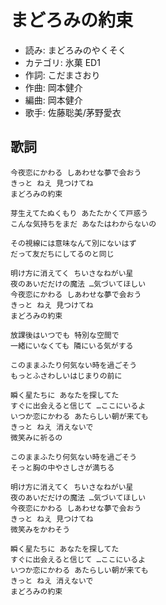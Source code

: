 まどろみの約束
===============

- 読み: まどろみのやくそく
- カテゴリ: 氷菓 ED1
- 作詞: こだまさおり
- 作曲: 岡本健介
- 編曲: 岡本健介
- 歌手: 佐藤聡美/茅野愛衣


歌詞
-----

    今夜恋にかわる しあわせな夢で会おう
    きっと ねえ 見つけてね
    まどろみの約束

    芽生えてたぬくもり あたたかくて戸惑う
    こんな気持ちをまだ あなたはわからないの

    その視線には意味なんて別にないはず
    だって友だちにしてるのと同じ

    明け方に消えてく ちいさなねがい星
    夜のあいだだけの魔法 …気づいてほしい
    今夜恋にかわる しあわせな夢で会おう
    きっと ねえ 見つけてね
    まどろみの約束

    放課後はいつでも 特別な空間で
    一緒にいなくても 隣にいる気がする

    このままふたり何気ない時を過ごそう
    もっとふさわしいはじまりの前に

    瞬く星たちに あなたを探してた
    すぐに出会えると信じて …ここにいるよ
    いつか恋にかわる あたらしい朝が来ても
    きっと ねえ 消えないで
    微笑みに祈るの

    このままふたり何気ない時を過ごそう
    そっと胸の中やさしさが満ちる

    明け方に消えてく ちいさなねがい星
    夜のあいだだけの魔法 …気づいてほしい
    今夜恋にかわる しあわせな夢で会おう
    きっと ねえ 見つけてね
    微笑みをかわそう

    瞬く星たちに あなたを探してた
    すぐに出会えると信じて …ここにいるよ
    いつか恋にかわる あたらしい朝が来ても
    きっと ねえ 消えないで
    まどろみの約束

